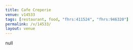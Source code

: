```yaml
---
title: Cafe Creperie
venue: v14533
tags: [restaurant, food, "fhrs:411524", "fhrs:946320"]
permalink: /v/14533/
layout: venue
---
```

null